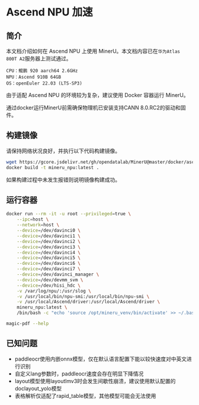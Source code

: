# Ascend NPU 加速

## 简介

本文档介绍如何在 Ascend NPU 上使用 MinerU。本文档内容已在`华为Atlas 800T A2`服务器上测试通过。
```
CPU：鲲鹏 920 aarch64 2.6GHz
NPU：Ascend 910B 64GB
OS：openEuler 22.03 (LTS-SP3)
```
由于适配 Ascend NPU 的环境较为复杂，建议使用 Docker 容器运行 MinerU。

通过docker运行MinerU前需确保物理机已安装支持CANN 8.0.RC2的驱动和固件。


## 构建镜像
请保持网络状况良好，并执行以下代码构建镜像。    
```bash
wget https://gcore.jsdelivr.net/gh/opendatalab/MinerU@master/docker/ascend_npu/Dockerfile -O Dockerfile
docker build -t mineru_npu:latest .
```
如果构建过程中未发生报错则说明镜像构建成功。


## 运行容器

```bash
docker run --rm -it -u root --privileged=true \
    --ipc=host \
    --network=host \
    --device=/dev/davinci0 \
    --device=/dev/davinci1 \
    --device=/dev/davinci2 \
    --device=/dev/davinci3 \
    --device=/dev/davinci4 \
    --device=/dev/davinci5 \
    --device=/dev/davinci6 \
    --device=/dev/davinci7 \
    --device=/dev/davinci_manager \
    --device=/dev/devmm_svm \
    --device=/dev/hisi_hdc \
    -v /var/log/npu/:/usr/slog \
    -v /usr/local/bin/npu-smi:/usr/local/bin/npu-smi \
    -v /usr/local/Ascend/driver:/usr/local/Ascend/driver \
    mineru_npu:latest \
    /bin/bash -c "echo 'source /opt/mineru_venv/bin/activate' >> ~/.bashrc && exec bash"

magic-pdf --help
```


## 已知问题

- paddleocr使用内嵌onnx模型，仅在默认语言配置下能以较快速度对中英文进行识别
- 自定义lang参数时，paddleocr速度会存在明显下降情况
- layout模型使用layoutlmv3时会发生间歇性崩溃，建议使用默认配置的doclayout_yolo模型
- 表格解析仅适配了rapid_table模型，其他模型可能会无法使用